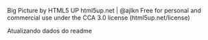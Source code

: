 Big Picture by HTML5 UP
html5up.net | @ajlkn
Free for personal and commercial use under the CCA 3.0 license (html5up.net/license)

Atualizando dados do readme
